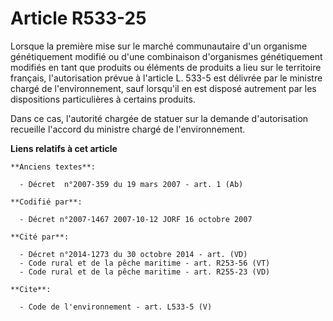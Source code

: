 # Article R533-25

Lorsque la première mise sur le marché communautaire d'un organisme génétiquement modifié ou d'une combinaison d'organismes
génétiquement modifiés en tant que produits ou éléments de produits a lieu sur le territoire français, l'autorisation prévue
à l'article L. 533-5 est délivrée par le ministre chargé de l'environnement, sauf lorsqu'il en est disposé autrement par les
dispositions particulières à certains produits. 

Dans ce cas, l'autorité chargée de statuer sur la demande d'autorisation recueille l'accord du ministre chargé de
l'environnement.

**Liens relatifs à cet article**

	**Anciens textes**:

	  - Décret  n°2007-359 du 19 mars 2007 - art. 1 (Ab)

	**Codifié par**:

	  - Décret n°2007-1467 2007-10-12 JORF 16 octobre 2007

	**Cité par**:

	  - Décret n°2014-1273 du 30 octobre 2014 - art. (VD)
	  - Code rural et de la pêche maritime - art. R253-56 (VT)
	  - Code rural et de la pêche maritime - art. R255-23 (VD)

	**Cite**:

	  - Code de l'environnement - art. L533-5 (V)
